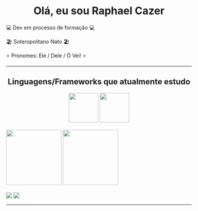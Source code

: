 <h1 align="center">Olá, eu sou Raphael Cazer</h1>

<p>💻 Dev em processo de formação 💻</p>
<p>🏖️ Soteropolitano Nato 🏖️</p>
<p>⭐ Pronomes: Ele / Dele / Ô Vei! ⭐</p>
<hr>

<div style='display: inline_block' align='center'>
  <h2 align='center'>Linguagens/Frameworks que atualmente estudo</h2>
  <a href='https://github.com/raaphiixx/Python' target='_blank'><img height='80em' src='https://cdn.jsdelivr.net/gh/devicons/devicon/icons/python/python-original-wordmark.svg' /></a>
  <a href='https://github.com/raaphiixx/Python' target='_blank'><img height='80em' src='https://cdn.jsdelivr.net/gh/devicons/devicon/icons/django/django-original.svg' /></a>
</div>

<br>

<div>
  <img height='150em' src='https://github-readme-stats.vercel.app/api?username=raaphiixx&show_icons=true&theme=highcontrast'/>
  <img height='150em' src='https://github-readme-stats.vercel.app/api/top-langs/?username=raaphiixx&layout=compact&theme=highcontrast'/>
 </div>

 <div style='display: inline_block'><br>
  <a href='https://www.linkedin.com/in/raphaelcazer/' target='_blank'><img src='https://img.shields.io/badge/LinkedIn-0077B5?style=for-the-badge&logo=linkedin&logoColor=white'/></a>
  <a href='https://www.twitter.com/raaphiixx' target='_blank'><img src='https://img.shields.io/badge/Twitter-1DA1F2?style=for-the-badge&logo=twitter&logoColor=white'/></a>
<hr>





<!--
**raaphiixx/raaphiixx** is a ✨ _special_ ✨ repository because its `README.md` (this file) appears on your GitHub profile.

Here are some ideas to get you started:

- 🔭 I’m currently working on ...
- 🌱 I’m currently learning ...
- 👯 I’m looking to collaborate on ...
- 🤔 I’m looking for help with ...
- 💬 Ask me about ...
- 📫 How to reach me: ...
- 😄 Pronouns: ...
- ⚡ Fun fact: ...
-->
